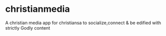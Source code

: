 # christianmedia
A christian media app for christiansa to socialize,connect &amp; be edified with strictly Godly content
